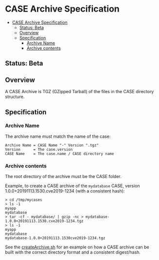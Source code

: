 # CASE Archive Specification
- [CASE Archive Specification](#case-archive-specification)
  - [Status: Beta](#status-beta)
  - [Overview](#overview)
  - [Specification](#specification)
    - [Archive Name](#archive-name)
    - [Archive contents](#archive-contents)

## Status:  Beta

## Overview
A CASE Archive is TGZ (GZipped Tarball) of the files in the CASE directory structure. 

## Specification

### Archive Name
The archive name must match the name of the case:
```
Archive Name = CASE Name "-" Version ".tgz"
Version      = The case.version
CASE Name    = The case.name / CASE directory name
```

### Archive contents
The root directory of the archive must be the CASE folder.  

Example, to create a CASE archive of the `mydatabase` CASE, version 1.0.0+20191113.1530.cve2019-1234 (with a consistent hash):
```
> cd /tmp/mycases
> ls -1
myapp
mydatabase
> tar -cf - mydatabase/ | gzip -nc > mydatabase-1.0.0+20191113.1530.cve2019-1234.tgz
> ls -1
myapp
mydatabase
mydatabase-1.0.0+20191113.1530cve2019-1234.tgz
```

See the [createArchive.sh](utilities/createArchive.sh) for an example on how a CASE archive can be built with the correct directory format and a consistent digest/hash.
